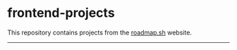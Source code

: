 # frontend-projects

This repository contains projects from the [roadmap.sh](https://roadmap.sh) website.

***
